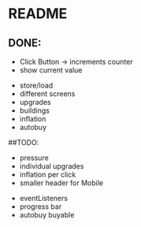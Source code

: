 # README #

## DONE:
* Click Button -> increments counter
* show current value
+ store/load
+ different screens
+ upgrades
+ buildings
+ inflation
+ autobuy

##TODO:
* pressure
* individual upgrades
* inflation per click
* smaller header for Mobile
+ eventListeners
+ progress bar
+ autobuy buyable